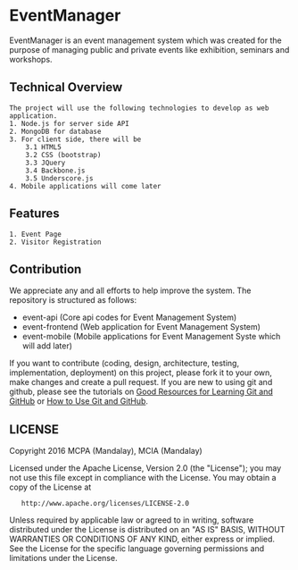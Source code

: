# EventManager
EventManager is an event management system which was created for the purpose of managing public and private events like exhibition, seminars and workshops.
## Technical Overview
	The project will use the following technologies to develop as web application.
	1. Node.js for server side API
	2. MongoDB for database
	3. For client side, there will be
		3.1 HTML5
		3.2 CSS (bootstrap)
		3.3 JQuery
		3.4 Backbone.js
		3.5 Underscore.js
	4. Mobile applications will come later
## Features
	1. Event Page
	2. Visitor Registration
## Contribution
We appreciate any and all efforts to help improve the system. The repository is structured as follows:
  + event-api (Core api codes for Event Management System)
  + event-frontend (Web application for Event Management System)
  + event-mobile (Mobile applications for Event Management Syste which will add later)

If you want to contribute (coding, design, architecture, testing, implementation, deployment) on this project, 
please fork it to your own, make changes and create a pull request. If you are new to using git and github, 
please see the tutorials on [Good Resources for Learning Git and GitHub](https://help.github.com/articles/good-resources-for-learning-git-and-github/) 
or [How to Use Git and GitHub](https://www.udacity.com/course/how-to-use-git-and-github--ud775).

## LICENSE

Copyright 2016 MCPA (Mandalay), MCIA (Mandalay)

   Licensed under the Apache License, Version 2.0 (the "License");
   you may not use this file except in compliance with the License.
   You may obtain a copy of the License at

       http://www.apache.org/licenses/LICENSE-2.0

   Unless required by applicable law or agreed to in writing, software
   distributed under the License is distributed on an "AS IS" BASIS,
   WITHOUT WARRANTIES OR CONDITIONS OF ANY KIND, either express or implied.
   See the License for the specific language governing permissions and
   limitations under the License.
